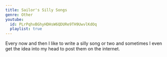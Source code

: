 ```yaml
---
title: Sailor's Silly Songs
genre: Other
youtube:
  id: PLrPqhvBGhyHDHsW6QDURe9TH9UwvlKdOq
  playlist: true
---
```


Every now and then I like to write a silly song or two and sometimes I even get the idea into my head to post them on the internet.
